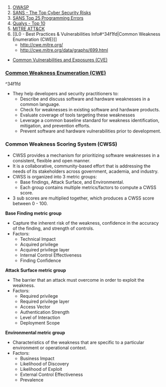 1. [OWASP](https://owasp.org/www-project-top-ten/)
2. [SANS - The Top Cyber Security Risks](https://www.sans.org/blog/cis-controls-v8/)
3. [SANS Top 25 Programming Errors](http://www.sans.org/top25-programming-errors/)
4. [Qualys - Top 10](http://www.qualys.com/research/rnd/top10/)
5. [MITRE ATT&CK](https://attack.mitre.org/)
6. [[L0 - Best Practices & Vulnerabilities Info#^34f1fd|Common Weakness Enumeration (CWE)]]
	- http://cwe.mitre.org/
	- http://cwe.mitre.org/data/graphs/699.html
- [Common Vulnerabilities and Exposures (CVE)](http://cve.mitre.org/)

### [Common Weakness Enumeration (CWE)](http://cwe.mitre.org/)

^34f1fd
- They help developers and security practitioners to:
	- Describe and discuss software and hardware weaknesses in a common language.
	- Check for weaknesses in existing software and hardware products.
	- Evaluate coverage of tools targeting these weaknesses
	- Leverage a common baseline standard for weakness identification, mitigation, and prevention efforts.
	- Prevent software and hardware vulnerabilities prior to development.

### Common Weakness Scoring System (CWSS)
- CWSS provides a mechanism for prioritizing software weaknesses in a consistent, flexible and open manner.
- It is a collaborative, community-based effort that is addressing the needs of its stakeholders across government, academia, and industry.
- CWSS is organized into 3 metric groups:
	- Base findings, Attack Surface, and Environmental.
	- Each group contains multiple metrics/factors to compute a CWSS score.
- 3 sub scores are multiplied together, which produces a CWSS score between 0 - 100.

**Base Finding metric group**
- Capture the inherent risk of the weakness, confidence in the accuracy of the finding, and strength of controls.
- Factors:
	- Technical Impact
	- Acquired privilege
	- Acquired privilege layer
	- Internal Control Effectiveness
	- Finding Confidence

**Attack Surface metric group**
- The barrier that an attack must overcome in order to exploit the weakness.
- Factors:
	- Required privilege
	- Required privilege layer
	- Access Vector
	- Authentication Strength
	- Level of Interaction
	- Deployment Scope

**Environmental metric group**
- Characteristics of the weakness that are specific to a particular environment or operational context.
- Factors:
	- Business Impact
	- Likelihood of Discovery
	- Likelihood of Exploit
	- External Control Effectiveness
	- Prevalence
